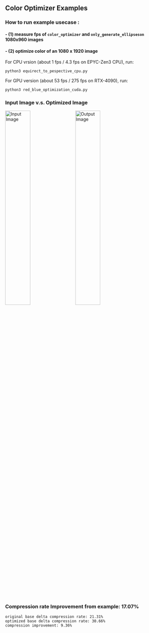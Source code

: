 ## Color Optimizer Examples
### How to run example usecase :
#### - (1) measure fps of ```color_optimizer``` and ```only_generate_ellipseson``` 1080x960 images 
#### - (2) optimize color of an 1080 x 1920 image

For CPU vrsion (about 1 fps / 4.3 fps on EPYC-Zen3 CPU), run:
```bash
python3 equirect_to_pespective_cpu.py
```

For GPU version (about 53 fps / 275 fps on RTX-4090), run:
```bash
python3 red_blue_optimization_cuda.py 
```


### Input Image v.s. Optimized Image
<p float="left">
  <img src="Images/orig/WaterScape.bmp" alt="Input Image" style="width: 40%; margin-right: 20px;" />
  <img src="Images/opt/WaterScape.bmp" alt="Output Image" style="width: 40%;" />
</p>



### Compression rate Improvement from example: 17.07%

```
original base delta compression rate: 21.31%
optimized base delta compression rate: 30.66%
compression improvement: 9.36%
```

